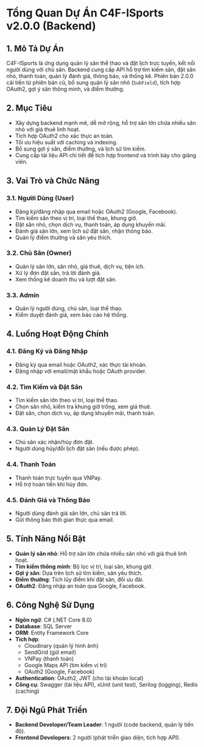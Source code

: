 # Tổng Quan Dự Án C4F-ISports v2.0.0 (Backend)

## 1. Mô Tả Dự Án
C4F-ISports là ứng dụng quản lý sân thể thao và đặt lịch trực tuyến, kết nối người dùng với chủ sân. Backend cung cấp API hỗ trợ tìm kiếm sân, đặt sân nhỏ, thanh toán, quản lý đánh giá, thông báo, và thống kê. Phiên bản 2.0.0 cải tiến từ phiên bản cũ, bổ sung quản lý sân nhỏ (`SubField`), tích hợp OAuth2, gợi ý sân thông minh, và điểm thưởng.

## 2. Mục Tiêu
- Xây dựng backend mạnh mẽ, dễ mở rộng, hỗ trợ sân lớn chứa nhiều sân nhỏ với giá thuê linh hoạt.
- Tích hợp OAuth2 cho xác thực an toàn.
- Tối ưu hiệu suất với caching và indexing.
- Bổ sung gợi ý sân, điểm thưởng, và lịch sử tìm kiếm.
- Cung cấp tài liệu API chi tiết để tích hợp frontend và trình bày cho giảng viên.

## 3. Vai Trò và Chức Năng
### 3.1. Người Dùng (User)
- Đăng ký/đăng nhập qua email hoặc OAuth2 (Google, Facebook).
- Tìm kiếm sân theo vị trí, loại thể thao, khung giờ.
- Đặt sân nhỏ, chọn dịch vụ, thanh toán, áp dụng khuyến mãi.
- Đánh giá sân lớn, xem lịch sử đặt sân, nhận thông báo.
- Quản lý điểm thưởng và sân yêu thích.

### 3.2. Chủ Sân (Owner)
- Quản lý sân lớn, sân nhỏ, giá thuê, dịch vụ, tiện ích.
- Xử lý đơn đặt sân, trả lời đánh giá.
- Xem thống kê doanh thu và lượt đặt sân.

### 3.3. Admin
- Quản lý người dùng, chủ sân, loại thể thao.
- Kiểm duyệt đánh giá, xem báo cáo hệ thống.

## 4. Luồng Hoạt Động Chính
### 4.1. Đăng Ký và Đăng Nhập
- Đăng ký qua email hoặc OAuth2, xác thực tài khoản.
- Đăng nhập với email/mật khẩu hoặc OAuth provider.

### 4.2. Tìm Kiếm và Đặt Sân
- Tìm kiếm sân lớn theo vị trí, loại thể thao.
- Chọn sân nhỏ, kiểm tra khung giờ trống, xem giá thuê.
- Đặt sân, chọn dịch vụ, áp dụng khuyến mãi, thanh toán.

### 4.3. Quản Lý Đặt Sân
- Chủ sân xác nhận/hủy đơn đặt.
- Người dùng hủy/đổi lịch đặt sân (nếu được phép).

### 4.4. Thanh Toán
- Thanh toán trực tuyến qua VNPay.
- Hỗ trợ hoàn tiền khi hủy đơn.

### 4.5. Đánh Giá và Thông Báo
- Người dùng đánh giá sân lớn, chủ sân trả lời.
- Gửi thông báo thời gian thực qua email.

## 5. Tính Năng Nổi Bật
- **Quản lý sân nhỏ**: Hỗ trợ sân lớn chứa nhiều sân nhỏ với giá thuê linh hoạt.
- **Tìm kiếm thông minh**: Bộ lọc vị trí, loại sân, khung giờ.
- **Gợi ý sân**: Dựa trên lịch sử tìm kiếm, sân yêu thích.
- **Điểm thưởng**: Tích lũy điểm khi đặt sân, đổi ưu đãi.
- **OAuth2**: Đăng nhập an toàn qua Google, Facebook.

## 6. Công Nghệ Sử Dụng
- **Ngôn ngữ**: C# (.NET Core 8.0)
- **Database**: SQL Server
- **ORM**: Entity Framework Core
- **Tích hợp**:
  - Cloudinary (quản lý hình ảnh)
  - SendGrid (gửi email)
  - VNPay (thanh toán)
  - Google Maps API (tìm kiếm vị trí)
  - OAuth2 (Google, Facebook)
- **Authentication**: OAuth2, JWT (cho tài khoản local)
- **Công cụ**: Swagger (tài liệu API), xUnit (unit test), Serilog (logging), Redis (caching)

## 7. Đội Ngũ Phát Triển
- **Backend Developer/Team Leader**: 1 người (code backend, quản lý tiến độ).
- **Frontend Developers**: 2 người (phát triển giao diện, tích hợp API).